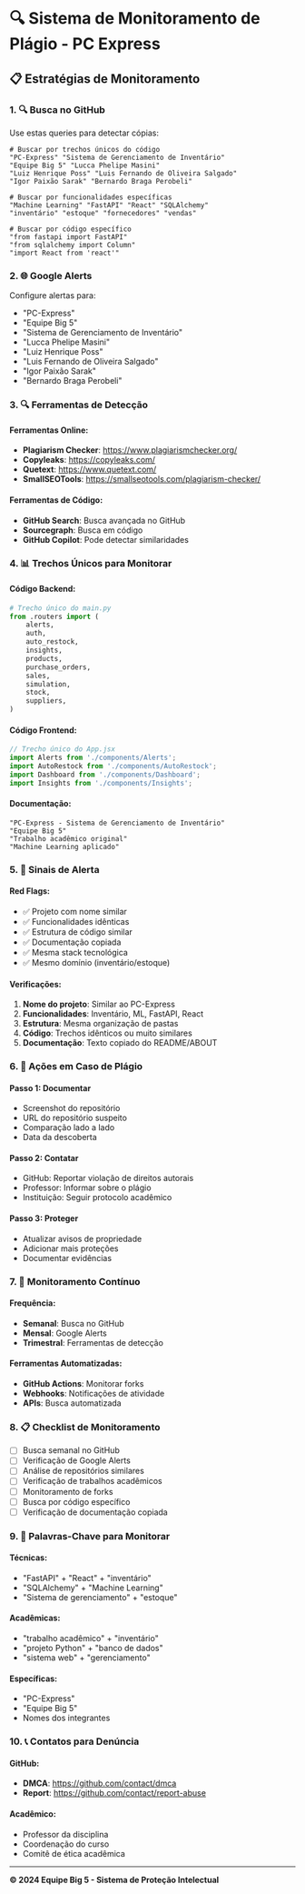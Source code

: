 # 🔍 Sistema de Monitoramento de Plágio - PC Express

## 📋 **Estratégias de Monitoramento**

### **1. 🔍 Busca no GitHub**
Use estas queries para detectar cópias:

```
# Buscar por trechos únicos do código
"PC-Express" "Sistema de Gerenciamento de Inventário"
"Equipe Big 5" "Lucca Phelipe Masini"
"Luiz Henrique Poss" "Luis Fernando de Oliveira Salgado"
"Igor Paixão Sarak" "Bernardo Braga Perobeli"

# Buscar por funcionalidades específicas
"Machine Learning" "FastAPI" "React" "SQLAlchemy"
"inventário" "estoque" "fornecedores" "vendas"

# Buscar por código específico
"from fastapi import FastAPI"
"from sqlalchemy import Column"
"import React from 'react'"
```

### **2. 🌐 Google Alerts**
Configure alertas para:
- "PC-Express"
- "Equipe Big 5"
- "Sistema de Gerenciamento de Inventário"
- "Lucca Phelipe Masini"
- "Luiz Henrique Poss"
- "Luis Fernando de Oliveira Salgado"
- "Igor Paixão Sarak"
- "Bernardo Braga Perobeli"

### **3. 🔍 Ferramentas de Detecção**

#### **Ferramentas Online:**
- **Plagiarism Checker**: https://www.plagiarismchecker.org/
- **Copyleaks**: https://copyleaks.com/
- **Quetext**: https://www.quetext.com/
- **SmallSEOTools**: https://smallseotools.com/plagiarism-checker/

#### **Ferramentas de Código:**
- **GitHub Search**: Busca avançada no GitHub
- **Sourcegraph**: Busca em código
- **GitHub Copilot**: Pode detectar similaridades

### **4. 📊 Trechos Únicos para Monitorar**

#### **Código Backend:**
```python
# Trecho único do main.py
from .routers import (
    alerts,
    auth,
    auto_restock,
    insights,
    products,
    purchase_orders,
    sales,
    simulation,
    stock,
    suppliers,
)
```

#### **Código Frontend:**
```jsx
// Trecho único do App.jsx
import Alerts from './components/Alerts';
import AutoRestock from './components/AutoRestock';
import Dashboard from './components/Dashboard';
import Insights from './components/Insights';
```

#### **Documentação:**
```
"PC-Express - Sistema de Gerenciamento de Inventário"
"Equipe Big 5"
"Trabalho acadêmico original"
"Machine Learning aplicado"
```

### **5. 🚨 Sinais de Alerta**

#### **Red Flags:**
- ✅ Projeto com nome similar
- ✅ Funcionalidades idênticas
- ✅ Estrutura de código similar
- ✅ Documentação copiada
- ✅ Mesma stack tecnológica
- ✅ Mesmo domínio (inventário/estoque)

#### **Verificações:**
1. **Nome do projeto**: Similar ao PC-Express
2. **Funcionalidades**: Inventário, ML, FastAPI, React
3. **Estrutura**: Mesma organização de pastas
4. **Código**: Trechos idênticos ou muito similares
5. **Documentação**: Texto copiado do README/ABOUT

### **6. 📝 Ações em Caso de Plágio**

#### **Passo 1: Documentar**
- Screenshot do repositório
- URL do repositório suspeito
- Comparação lado a lado
- Data da descoberta

#### **Passo 2: Contatar**
- GitHub: Reportar violação de direitos autorais
- Professor: Informar sobre o plágio
- Instituição: Seguir protocolo acadêmico

#### **Passo 3: Proteger**
- Atualizar avisos de propriedade
- Adicionar mais proteções
- Documentar evidências

### **7. 🔄 Monitoramento Contínuo**

#### **Frequência:**
- **Semanal**: Busca no GitHub
- **Mensal**: Google Alerts
- **Trimestral**: Ferramentas de detecção

#### **Ferramentas Automatizadas:**
- **GitHub Actions**: Monitorar forks
- **Webhooks**: Notificações de atividade
- **APIs**: Busca automatizada

### **8. 📋 Checklist de Monitoramento**

- [ ] Busca semanal no GitHub
- [ ] Verificação de Google Alerts
- [ ] Análise de repositórios similares
- [ ] Verificação de trabalhos acadêmicos
- [ ] Monitoramento de forks
- [ ] Busca por código específico
- [ ] Verificação de documentação copiada

### **9. 🎯 Palavras-Chave para Monitorar**

#### **Técnicas:**
- "FastAPI" + "React" + "inventário"
- "SQLAlchemy" + "Machine Learning"
- "Sistema de gerenciamento" + "estoque"

#### **Acadêmicas:**
- "trabalho acadêmico" + "inventário"
- "projeto Python" + "banco de dados"
- "sistema web" + "gerenciamento"

#### **Específicas:**
- "PC-Express"
- "Equipe Big 5"
- Nomes dos integrantes

### **10. 📞 Contatos para Denúncia**

#### **GitHub:**
- **DMCA**: https://github.com/contact/dmca
- **Report**: https://github.com/contact/report-abuse

#### **Acadêmico:**
- Professor da disciplina
- Coordenação do curso
- Comitê de ética acadêmica

---
**© 2024 Equipe Big 5 - Sistema de Proteção Intelectual**
